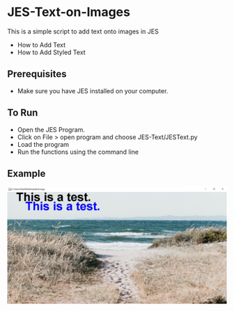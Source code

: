 # JES-Text-on-Images
This is a simple script to add text onto images in JES

* How to Add Text 
* How to Add Styled Text

## Prerequisites 

* Make sure you have JES installed on your computer.

## To Run

* Open the JES Program.
* Click on File > open program and choose JES-Text/JESText.py
* Load the program
* Run the functions using the command line


## Example

![alt text](preview.jpg)

